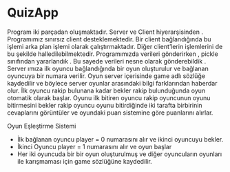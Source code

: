 # QuizApp
Program iki parçadan oluşmaktadır. Server ve Client hiyerarşisinden . Programımız sınırsız client desteklemektedir. Bir client bağlandığında 
bu işlemi arka plan işlemi olarak çalıştırmaktadır. Diğer client’lerin işlemlerini de bu şekilde halledilebilmektedir. Programımızda verileri 
gönderirken , pickle sınıfından yararlandık . Bu sayede verileri nesne olarak gönderebildik . Server ımıza ilk oyuncu bağlandığında bir oyun 
oluşturulur ve bağlanan oyuncuya bir numara verilir. Oyun server içerisinde game adlı sözlüğe kaydedilir ve böylece server oyunlar arasındaki
bilgi farklarından haberdar olur. İlk oyuncu rakip bulunana kadar bekler rakip bulunduğunda oyun otomatik olarak başlar. Oyunu ilk bitiren 
oyuncu rakip oyuncunun oyunu bitirmesini bekler rakip oyuncu oyunu bitirdiğinde iki tarafta birbirinin cevaplarını görüntüler ve oyundaki 
puan sistemine göre puanlarını alırlar.

Oyun Eşleştirme Sistemi
- İlk bağlanan oyuncu player = 0 numarasını alır ve ikinci oyuncuyu bekler.
- İkinci Oyuncu player = 1 numarasını alır ve oyun başlar
- Her iki oyuncuda bir bir oyun oluşturulmuş ve diğer oyuncuların oyunları ile karışmaması için game sözlüğüne kaydedilir.


